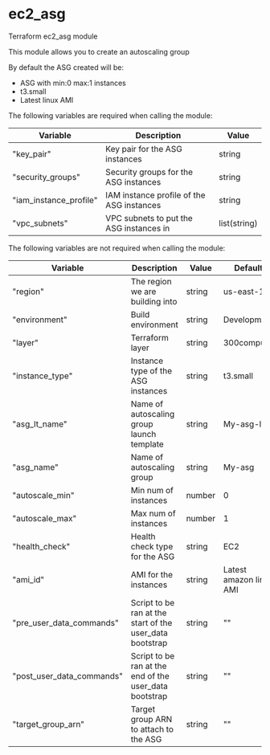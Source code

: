 # ec2_asg
Terraform ec2_asg module

This module allows you to create an autoscaling group

By default the ASG created will be:
- ASG with min:0 max:1 instances
- t3.small
- Latest linux AMI


The following variables are required when calling the module:

Variable | Description | Value
-------- | ----------- | -----
"key_pair" | Key pair for the ASG instances | string
"security_groups" | Security groups for the ASG instances | string
"iam_instance_profile" | IAM instance profile of the ASG instances | string
"vpc_subnets" | VPC subnets to put the ASG instances in | list(string)


The following variables are not required when calling the module:

Variable | Description | Value | Default
-------- | ----------- | ----- | -------
"region" | The region we are building into | string | us-east-1
"environment" | Build environment | string | Development
"layer" | Terraform layer | string | 300compute
"instance_type" | Instance type of the ASG instances | string | t3.small
"asg_lt_name" | Name of autoscaling group launch template | string | My-asg-lt
"asg_name" | Name of autoscaling group | string | My-asg
"autoscale_min" | Min num of instances | number | 0
"autoscale_max" | Max num of instances | number | 1
"health_check" | Health check type for the ASG | string | EC2
"ami_id" | AMI for the instances | string | Latest amazon linux AMI
"pre_user_data_commands" | Script to be ran at the start of the user_data bootstrap | string | ""
"post_user_data_commands" | Script to be ran at the end of the user_data bootstrap | string | ""
"target_group_arn" | Target group ARN to attach to the ASG | string | ""